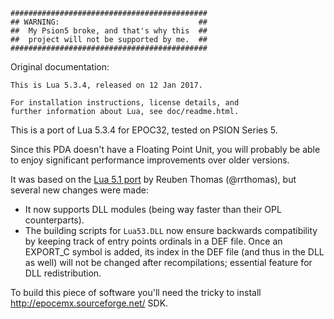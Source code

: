 ```
############################################
## WARNING:                               ##
##  My Psion5 broke, and that's why this  ##
##  project will not be supported by me.  ##
############################################
```

Original documentation:
```
This is Lua 5.3.4, released on 12 Jan 2017.

For installation instructions, license details, and 
further information about Lua, see doc/readme.html.
```

This is a port of Lua 5.3.4 for EPOC32, tested on PSION Series 5.

Since this PDA doesn't have a Floating Point Unit, you will probably be able to enjoy significant performance improvements over older versions.

It was based on the [Lua 5.1 port](http://www.freepoc.org/viewapp.php?id=32) by Reuben Thomas (@rrthomas), but several new changes were made:
* It now supports DLL modules (being way faster than their OPL counterparts).
* The building scripts for `Lua53.DLL` now ensure backwards compatibility by keeping track of entry points ordinals in a DEF file. Once an EXPORT_C symbol is added, its index in the DEF file (and thus in the DLL as well) will not be changed after recompilations; essential feature for DLL redistribution.

To build this piece of software you'll need the tricky to install http://epocemx.sourceforge.net/ SDK.
